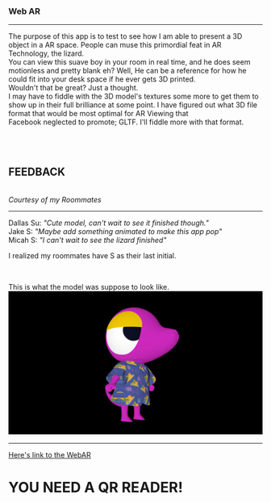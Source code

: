 <h3> Web AR </h3>
<hr>
<p>The purpose of this app is to test to see how I am able to present a 3D object in a AR space. People can muse this primordial feat in AR Technology, the lizard. <br>
You can view this suave boy in your room in real time, and he does seem motionless and pretty blank eh? Well, He can be a reference for how he could fit into your desk space if he ever gets 3D printed.<br>
Wouldn't that be great? Just a thought.
<br>
I may have to fiddle with the 3D model's textures some more to get them to show up in their full brilliance at some point. I have figured out what 3D file format that would be most optimal for AR Viewing that<br>
Facebook neglected to promote; GLTF. I'll fiddle more with that format.
</p>
<br>
<br>
<h2> FEEDBACK </h2>
<br>
<i> Courtesy of my Roommates </i>
<hr>
Dallas Su: <i>"Cute model, can't wait to see it finished though."</i>
<br>
Jake S: <i>"Maybe add something animated to make this app pop"</i>
<br>
Micah S: <i>"I can't wait to see the lizard finished"</i>

<br>

I realized my roommates have S as their last initial.

<br>

This is what the model was suppose to look like.
<br>
<img src="ref_image/Lizardo.png"/>
<hr>
<a href="https://studio.onirix.com/exp/lo2q0e">Here's link to the WebAR</a><br>
<h1><b>YOU NEED A QR READER!</b></h1>
